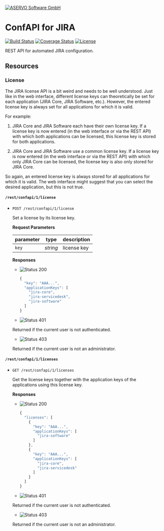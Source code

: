 [![ASERVO Software GmbH](https://aservo.github.io/img/aservo_atlassian_banner.png)](https://www.aservo.com/en/atlassian)

ConfAPI for JIRA
================

[![Build Status](https://api.travis-ci.org/aservo/jira-confapi-plugin.svg?branch=master)](https://travis-ci.org/aservo/jira-confapi-plugin)
[![Coverage Status](https://coveralls.io/repos/github/aservo/jira-confapi-plugin/badge.svg?branch=master)](https://coveralls.io/github/aservo/jira-confapi-plugin?branch=master)
[![License](https://img.shields.io/badge/License-BSD%203--Clause-blue.svg)](https://opensource.org/licenses/BSD-3-Clause)

REST API for automated JIRA configuration.

Resources
---------

### License

The JIRA license API is a bit weird and needs to be well understood.
Just like in the web interface, different license keys can theoretically
be set for each application (JIRA Core, JIRA Software, etc.). However,
the entered license key is always set for all applications for which it
is valid.

For example:

1. JIRA Core and JIRA Software each have their own license key. If a
license key is now entered (in the web interface or via the REST API)
with which both applications can be licensed, this license key is stored
for both applications.

2. JIRA Core and JIRA Software use a common license key. If a license
key is now entered (in the web interface or via the REST API) with which
only JIRA Core can be licensed, the license key is also only stored for
JIRA Core.

So again, an entered license key is always stored for all applications
for which it is valid. The web interface might suggest that you can
select the desired application, but this is not true.

#### `/rest/confapi/1/license`

* `POST /rest/confapi/1/license`

  Set a license by its license key.

  __Request Parameters__

  | parameter | type     | description |
  | ----------| -------- | ----------- |
  | `key`     | _string_ | license key |

  __Responses__

  * ![Status 200](status-200)

    ```javascript
    {
      "key": "AAA...",
      "applicationKeys": [
        "jira-core",
        "jira-servicedesk",
        "jira-software"
      ]
    }
    ```

  * ![Status 401](status-401)

  Returned if the current user is not authenticated.

  * ![Status 403](status-403)

  Returned if the current user is not an administrator.

#### `/rest/confapi/1/licenses`

* `GET /rest/confapi/1/licenses`

  Get the license keys together with the application keys of the
  applications using this license key.

  __Responses__

  * ![Status 200](status-200)

    ```javascript
    {
      "licenses": [
        {
          "key": "AAA...",
          "applicationKeys": [
            "jira-software"
          ]
        },
        {
          "key": "AAA...",
          "applicationKeys": [
            "jira-core",
            "jira-servicedesk"
          ]
        }
      ]
    }
    ```

  * ![Status 401](status-401)

  Returned if the current user is not authenticated.

  * ![Status 403](status-403)

  Returned if the current user is not an administrator.

[status-200]: https://img.shields.io/badge/status-200-brightgreen.svg
[status-400]: https://img.shields.io/badge/status-400-red.svg
[status-401]: https://img.shields.io/badge/status-401-red.svg
[status-403]: https://img.shields.io/badge/status-403-red.svg
[status-404]: https://img.shields.io/badge/status-404-red.svg